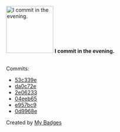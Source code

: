 <img src="https://my-badges.github.io/my-badges/evening-commits.png" alt="I commit in the evening." title="I commit in the evening." width="128">
<strong>I commit in the evening.</strong>
<br><br>

Commits:

- <a href="https://github.com/antonmedv/howto/commit/53c339e3f411e14074c5473ea1103b331b4b6698">53c339e</a>
- <a href="https://github.com/antonmedv/walk/commit/da0c72e5a33f029808951ae6d6f517cb786adc67">da0c72e</a>
- <a href="https://github.com/antonmedv/walk/commit/2e06233b88575aa0c0ed52dbe185814a9edcd6fc">2e06233</a>
- <a href="https://github.com/antonmedv/walk/commit/04eeb65a6c8c487e6f24bab3da5eb5339f7cea87">04eeb65</a>
- <a href="https://github.com/antonmedv/walk/commit/e957bc9240b99b66439f936b47a2151e501c1bae">e957bc9</a>
- <a href="https://github.com/antonmedv/walk/commit/0d9968eb8ae2fe040566ced94d8426f2880f7004">0d9968e</a>


Created by <a href="https://github.com/my-badges/my-badges">My Badges</a>